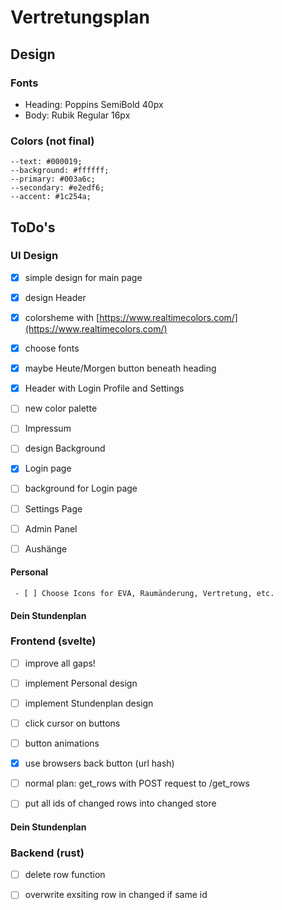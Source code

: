 # Vertretungsplan

 ## Design

  ### Fonts
   - Heading:   Poppins     SemiBold    40px
   - Body:      Rubik       Regular     16px
  ### Colors (not final)
   ```
   --text: #000019;
   --background: #ffffff;
   --primary: #003a6c;
   --secondary: #e2edf6;
   --accent: #1c254a;
   ```

 ## ToDo's

  ### UI Design

   - [x] simple design for main page
   - [x] design Header
   - [x] colorsheme with [https://www.realtimecolors.com/](https://www.realtimecolors.com/)
   - [x] choose fonts
   - [x] maybe Heute/Morgen button beneath heading
   - [x] Header with Login Profile and Settings
   - [ ] new color palette
   - [ ] Impressum
   - [ ] design Background
   - [x] Login page
   - [ ] background for Login page
   - [ ] Settings Page
   - [ ] Admin Panel
   - [ ] Aushänge
 

   #### Personal

     - [ ] Choose Icons for EVA, Raumänderung, Vertretung, etc.

   #### Dein Stundenplan

   
  ### Frontend (svelte)

   - [ ] improve all gaps!
   - [ ] implement Personal design
   - [ ] implement Stundenplan design
   - [ ] click cursor on buttons
   - [ ] button animations
   - [x] use browsers back button (url hash)

   - [ ] normal plan: get_rows with POST request to /get_rows
   - [ ] put all ids of changed rows into changed store

   #### Dein Stundenplan
  
  ### Backend (rust)

   
   - [ ] delete row function

   - [ ] overwrite exsiting row in changed if same id
